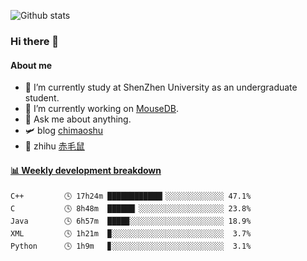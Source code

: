 ![Github stats](https://github-readme-stats.vercel.app/api?username=chimaoshu&show_icons=true&theme=cobalt)

### Hi there 👋

#### About me

- 🏫 I’m currently study at ShenZhen University as an undergraduate student.
- 🔭 I’m currently working on [MouseDB](https://github.com/chimaoshu/MouseDB).
- 💬 Ask me about anything.
- 🛩️ blog  [chimaoshu](https://www.chimaoshu.top)
- 🎯 zhihu  [赤毛鼠](https://www.zhihu.com/people/chi-mao-shu-53/)

<!-- waka-box start -->
#### <a href="https://gist.github.com/e235103f6d3ace58395a9ff863c34467" target="_blank">📊 Weekly development breakdown</a>
```text
C++         🕓 17h24m ████████████▎░░░░░░░░░░░░░ 47.1%
C           🕓 8h48m  ██████▏░░░░░░░░░░░░░░░░░░░ 23.8%
Java        🕓 6h57m  ████▉░░░░░░░░░░░░░░░░░░░░░ 18.9%
XML         🕓 1h21m  ▉░░░░░░░░░░░░░░░░░░░░░░░░░  3.7%
Python      🕓 1h9m   ▊░░░░░░░░░░░░░░░░░░░░░░░░░  3.1%
```
<!-- Powered by https://github.com/YouEclipse/waka-box-go . -->
<!-- waka-box end -->
